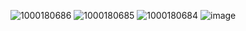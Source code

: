 ![1000180686](https://github.com/siyapandeyvsp/WorkForceWatch/assets/85756788/97184a2e-5d45-4d4a-a00d-91bedb646e4f)
![1000180685](https://github.com/siyapandeyvsp/WorkForceWatch/assets/85756788/b336a548-cd9a-4466-96e4-48d0f83f8c16)
![1000180684](https://github.com/siyapandeyvsp/WorkForceWatch/assets/85756788/85dc82d4-2da2-4970-a8b9-c2b4e842f9a0)
![image](https://github.com/user-attachments/assets/8d093ba1-b0fe-491f-b0b8-17ffc2820105)
